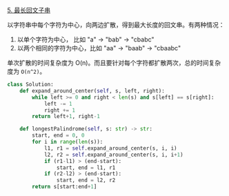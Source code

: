 [5. 最长回文子串](https://leetcode-cn.com/problems/longest-palindromic-substring/)

以字符串中每个字符为中心，向两边扩散，得到最大长度的回文串。有两种情况：

1. 以单个字符为中心， 比如 "a" -> "bab" -> "cbabc"
2. 以两个相同的字符为中心，比如 "aa" -> "baab" -> "cbaabc"

单次扩散的时间复杂度为 O(n)。而且要针对每个字符都扩散两次，总的时间复杂度为 `O(n^2)`。

```py
class Solution:
    def expand_around_center(self, s, left, right):
        while left >= 0 and right < len(s) and s[left] == s[right]:
            left -= 1
            right += 1
        return left+1, right-1

    def longestPalindrome(self, s: str) -> str:
        start, end = 0, 0
        for i in range(len(s)):
            l1, r1 = self.expand_around_center(s, i, i)
            l2, r2 = self.expand_around_center(s, i, i+1)
            if (r1-l1) > (end-start):
                start, end = l1, r1
            if (r2-l2) > (end-start):
                start, end = l2, r2
        return s[start:end+1]
```
